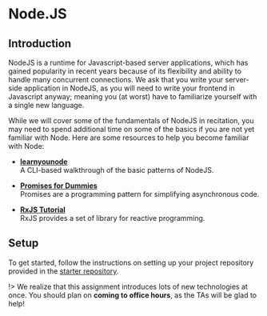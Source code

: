 # Node.JS

## Introduction
NodeJS is a runtime for Javascript-based server applications, which has gained
popularity in recent years because of its flexibility and ability to handle
many concurrent connections. We ask that you write your server-side application
in NodeJS, as you will need to write your frontend in Javascript anyway; meaning
you (at worst) have to familiarize yourself with a single new language.

While we will cover some of the fundamentals of NodeJS in recitation, you may
need to spend additional time on some of the basics if you are not yet familiar
with Node.  Here are some resources to help you become familiar with Node:

* <b>[learnyounode](https://github.com/workshopper/learnyounode#learn-you-the-nodejs-for-much-win)</b><br>
  A CLI-based walkthrough of the basic patterns of NodeJS.

* <b>[Promises for Dummies](https://scotch.io/tutorials/javascript-promises-for-dummies)</b><br>
  Promises are a programming pattern for simplifying asynchronous code.

* <b>[RxJS Tutorial](http://reactivex.io/rxjs/manual/tutorial.html)</b><br>
  RxJS provides a set of library for reactive programming.

## Setup
To get started, follow the instructions on setting up your project repository
provided in the [starter repository](https://github.com/CMU-17-356/dronut-starter/tree/master).

!> We realize that this assignment introduces lots of new technologies at once.
You should plan on **coming to office hours**, as the TAs will be glad to help!
